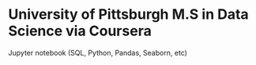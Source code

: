 # University of Pittsburgh M.S in Data Science via Coursera
Jupyter notebook (SQL, Python, Pandas, Seaborn, etc)
